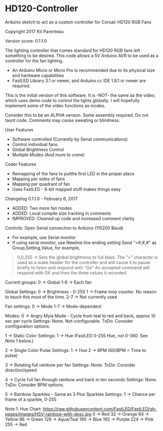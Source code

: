 # HD120-Controller
Arduino sketch to act as a custom controller for Corsair HD120 RGB Fans

Copyright 2017 Kit Parenteau

Version score: 0.1.1.0

The lighting controller that comes standard for HD120 RGB fans left something to be desired.
This code allows a 5V Arduino AVR to be used as a controller for the fan lighting.
* An Arduino Micro or Micro Pro is recommended due to its physical size and hardware capabilities
* FastLED Library 3.1 or newer, and Arduino.cc IDE 1.8.1 or newer are required.

This is the initial version of this software. It is -NOT- the same as the video, which uses demo code to control the lights globally. I will hopefully implement some of the video functions as modes. 

Consider this to be an ALPHA version. Some assembly required. Do not taunt code. Comments may cause sweating or blindness.

User Features
* Software controlled (Currently by Serial communications)
* Control individual fans.
* Global Brightness Control
* Multiple Modes (And more to come)

Coder Features
* Remapping of the fans to putthe first LED in the proper place
* Mapping per sides of fans
* Mapping per quadrant of fan
* Uses FastLED - 8-bit mapped stuff makes things easy


Changelog
0.1.1.0 - February 6, 2017
* ADDED: Two more fan modes
* ADDED: Local compile size tracking in comments
* IMPROVED: Cleaned up code and increased comment clarity

Controls:
Open Serial connection to Arduino (115200 Baud)
- For example, use Serial monitor
- If using serial monitor, use Newline line ending setting
Send ">#,#,#" as Group,Setting,Value, for example,
>0,0,255  -> Sets the global brightness to full blast.
The ">" character is used as a wake header for the controller and will cause it to pause briefly to listen and respond with "Go"
An accepted command will respond with OK and then the three values it recorded.

Current groups:
0   -> Global
1-6 -> Each fan

Global Settings:
0   -> Brightness - 0-255
1   -> Frame loop counter. No reason to touch this most of the time.
2-7 -> Not currently used

Fan settings:
0   -> Mode
1-7 -> Mode-dependent

Modes:
0 -> Angry Myia Mode - Cycle from teal to red and back, approx 10 sec per cycle
Settings: 
None. Not-configurable.
ToDo: Consider confiiguration options.

1 -> Static Color
Settings:
1 -> Hue (FastLED 0-255 Hue, not 0-360. See Note 1 below.)

2 -> Single Color Pulse
Settings:
1 -> Hue
2 -> BPM (60/BPM = Time to pulse)

3 -> Rotating full rainbow per fan
Settings:
None.
ToDo: Consider direction/speed

4 -> Cycle full fan through rainbow and back in ten seconds
Settings:
None.
ToDo: Consider BPM options.

5 -> Rainbow Sparkles - Same as 3 Plus Sparkles
Settings:
1 -> Chance per frame of a sparkle, 0-255

Note 1:
Hue Chart:
https://raw.githubusercontent.com/FastLED/FastLED/gh-pages/images/HSV-rainbow-with-desc.jpg
0   -> Red
32  -> Orange
64  -> Yellow
96  -> Green
128 -> Aqua/Teal
160 -> Blue
192 -> Purple
224 -> Pink
255 -> Red

